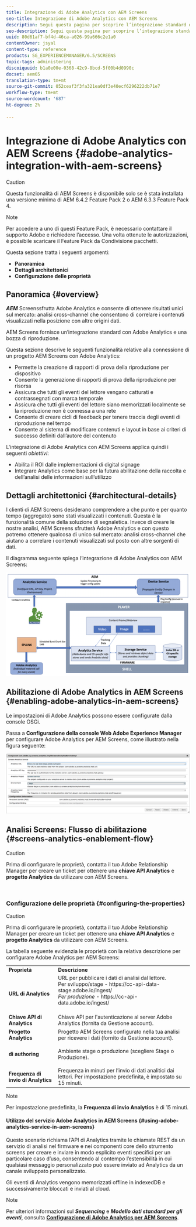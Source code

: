 ```yaml
---
title: Integrazione di Adobe Analytics con AEM Screens
seo-title: Integrazione di Adobe Analytics con AEM Screens
description: Segui questa pagina per scoprire l’integrazione standard di AEM Screens con Adobe Analytics e ti fornisce una bozza di riproduzione.
seo-description: Segui questa pagina per scoprire l’integrazione standard di AEM Screens con Adobe Analytics e ti fornisce una bozza di riproduzione.
uuid: 80d61af7-bf4d-46ca-a026-99a666c2e1a0
contentOwner: jsyal
content-type: reference
products: SG_EXPERIENCEMANAGER/6.5/SCREENS
topic-tags: administering
discoiquuid: b1a0e00e-0368-42c9-8bcd-5f00b4d0990c
docset: aem65
translation-type: tm+mt
source-git-commit: 052ceaf3f3fa321ea0df3e40ecf6296222db71e7
workflow-type: tm+mt
source-wordcount: '687'
ht-degree: 2%

---
```



# Integrazione di Adobe Analytics con AEM Screens {#adobe-analytics-integration-with-aem-screens}

>[!CAUTION]
>
>Questa funzionalità di AEM Screens è disponibile solo se è stata installata una versione minima di AEM 6.4.2 Feature Pack 2 o AEM 6.3.3 Feature Pack 4.

>[!NOTE]
>
>Per accedere a uno di questi Feature Pack, è necessario contattare il supporto Adobe e richiedere l’accesso. Una volta ottenute le autorizzazioni, è possibile scaricare il Feature Pack da Condivisione pacchetti.

Questa sezione tratta i seguenti argomenti:

* **Panoramica**
* **Dettagli architettonici**
* **Configurazione delle proprietà**

## Panoramica {#overview}

***AEM*** Screenssfrutta Adobe Analytics e consente di ottenere risultati unici sul mercato: analisi cross-channel che consentono di correlare i contenuti visualizzati nella posizione con altre origini dati.

AEM Screens fornisce un’integrazione standard con Adobe Analytics e una bozza di riproduzione.

Questa sezione descrive le seguenti funzionalità relative alla connessione di un progetto AEM Screens con Adobe Analytics:

* Permette la creazione di rapporti di prova della riproduzione per dispositivo
* Consente la generazione di rapporti di prova della riproduzione per risorsa
* Assicura che tutti gli eventi del lettore vengano catturati e contrassegnati con marca temporale
* Assicura che tutti gli eventi del lettore siano memorizzati localmente se la riproduzione non è connessa a una rete
* Consente di creare cicli di feedback per tenere traccia degli eventi di riproduzione nel tempo
* Consente al sistema di modificare contenuti e layout in base ai criteri di successo definiti dall’autore del contenuto

L&#39;integrazione di Adobe Analytics con AEM Screens applica quindi i seguenti *obiettivi*:

* Abilita il ROI dalle implementazioni di digital signage
* Integrare Analytics come base per la futura abilitazione della raccolta e dell’analisi delle informazioni sull’utilizzo

## Dettagli architettonici {#architectural-details}

I clienti di AEM Screens desiderano comprendere a che punto e per quanto tempo (aggregato) sono stati visualizzati i contenuti. Questa è la funzionalità comune della soluzione di segnaletica. Invece di creare le nostre analisi, AEM Screens sfrutterà Adobe Analytics e con questo potremo ottenere qualcosa di unico sul mercato: analisi cross-channel che aiutano a correlare i contenuti visualizzati sul posto con altre sorgenti di dati.

Il diagramma seguente spiega l’integrazione di Adobe Analytics con AEM Screens:

![screen_shot_2018-09-12at85611am](assets/screen_shot_2018-09-12at85611am.png)

## Abilitazione di Adobe Analytics in AEM Screens {#enabling-adobe-analytics-in-aem-screens}

Le impostazioni di Adobe Analytics possono essere configurate dalla console OSGi.

Passa a **Configurazione della console Web Adobe Experience Manager** per configurare Adobe Analytics per AEM Screens, come illustrato nella figura seguente:

![screen_shot_2018-09-04at25550pm](assets/screen_shot_2018-09-04at25550pm.png)

## Analisi Screens: Flusso di abilitazione {#screens-analytics-enablement-flow}

>[!CAUTION]
>
>Prima di configurare le proprietà, contatta il tuo Adobe Relationship Manager per creare un ticket per ottenere una **chiave API Analytics** e **progetto Analytics** da utilizzare con AEM Screens.

![]()

### Configurazione delle proprietà {#configuring-the-properties}

>[!CAUTION]
>
>Prima di configurare le proprietà, contatta il tuo Adobe Relationship Manager per creare un ticket per ottenere una **chiave API Analytics** e **progetto Analytics** da utilizzare con AEM Screens.

La tabella seguente evidenzia le proprietà con la relativa descrizione per configurare Adobe Analytics per AEM Screens:

<table>
 <tbody>
  <tr>
   <td><strong>Proprietà</strong></td>
   <td><strong>Descrizione</strong></td>
  </tr>
  <tr>
   <td><strong>URL di Analytics</strong></td>
   <td>URL per pubblicare i dati di analisi dal lettore. <br>
   Per sviluppo/stage</em>  - https://cc-api-data-stage.adobe.io/ingest/<br /> <em>Per produzione</em>  - https://cc-api-data.adobe.io/ingest/</em><br /> <br /></td>
  </tr>
  <tr>
   <td><strong>Chiave API di Analytics</strong></td>
   <td>Chiave API per l'autenticazione al server Adobe Analytics (fornita da Gestione account).</td>
  </tr>
  <tr>
   <td><strong>Progetto Analytics</strong></td>
   <td>Progetto AEM Screens configurato nella tua analisi per ricevere i dati (fornito da Gestione account).</td>
  </tr>
  <tr>
   <td><strong>di authoring</strong></td>
   <td><p>Ambiente stage o produzione (scegliere Stage o Produzione).</p></td>
  </tr>
  <tr>
   <td><strong>Frequenza di invio di Analytics</strong></td>
   <td>Frequenza in minuti per l’invio di dati analitici dai lettori. Per impostazione predefinita, è impostato su 15 minuti.</td>
  </tr>
 </tbody>
</table>

>[!NOTE]
>
>Per impostazione predefinita, la **Frequenza di invio Analytics** è di 15 minuti.

#### Utilizzo del servizio Adobe Analytics in AEM Screens {#using-adobe-analytics-service-in-aem-screens}

Questo scenario richiama l’API di Analytics tramite le chiamate REST da un servizio di analisi nel firmware e nei componenti core dello strumento screens per creare e inviare in modo esplicito eventi specifici per un particolare caso d’uso, consentendo al contempo l’estensibilità in cui qualsiasi messaggio personalizzato può essere inviato ad Analytics da un canale sviluppato personalizzato.

Gli eventi di Analytics vengono memorizzati offline in indexedDB e successivamente bloccati e inviati al cloud.

>[!NOTE]
>
>Per ulteriori informazioni sul ***Sequencing*** e ***Modello dati standard per gli eventi***, consulta **[Configurazione di Adobe Analytics per AEM Screens](configuring-adobe-analytics-aem-screens.md)**.


